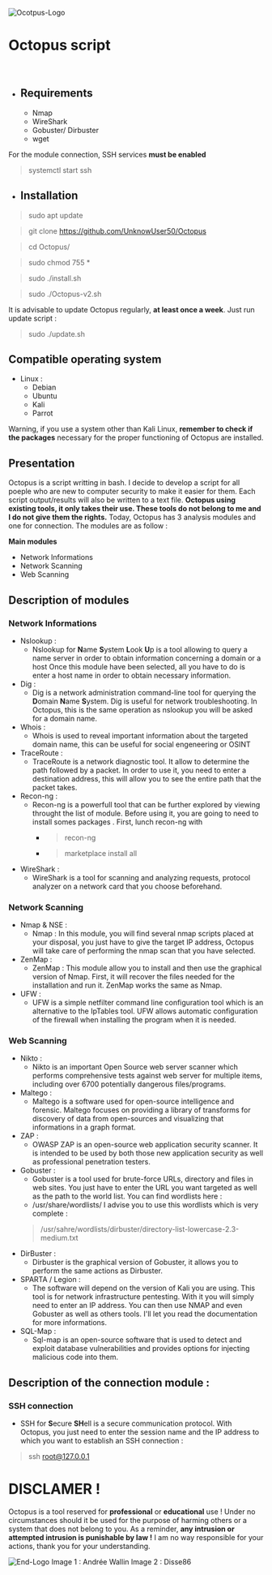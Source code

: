 ![Ocotpus-Logo](https://pbs.twimg.com/media/D3UPvfoW0AAOdCF.jpg)
# Octopus script
<br/>

* ## Requirements 

  * Nmap
  * WireShark
  * Gobuster/ Dirbuster
  * wget

For the module connection, SSH services **must be enabled**

> systemctl start ssh

* ## Installation

> sudo apt update 

> git clone https://github.com/UnknowUser50/Octopus

> cd Octopus/

> sudo chmod 755 * 

> sudo ./install.sh

> sudo ./Octopus-v2.sh

It is advisable to update Octopus regularly, **at least once a week**. Just run update script :

> sudo ./update.sh

## Compatible operating system

* Linux :
  * Debian
  * Ubuntu
  * Kali 
  * Parrot

Warning, if you use a system other than Kali Linux, **remember to check if the packages** necessary for the proper functioning of Octopus are installed.  

## Presentation
  Octopus is a script writting in bash. I decide to develop a script for all poeple who are new to computer security 
  to make it easier for them. Each script output/results will also be written to a text file.
  **Octopus using existing tools, it only takes their use. These tools do not belong to me and I do not give them the rights.** 
  Today, Octopus has 3 analysis modules and one for connection. The modules are as follow :

**Main modules**
* Network Informations 
* Network Scanning
* Web Scanning

## Description of modules


### Network Informations
* Nslookup :
  * Nslookup for **N**ame **S**ystem **L**ook **U**p is a tool allowing to query a name server in order to obtain information concerning a domain or a host Once
  this module have been selected, all you have to do is enter a host name in order to obtain necessary information.
* Dig : 
  * Dig is a network administration command-line tool for querying the **D**omain **N**ame **S**ystem. Dig is useful for network troubleshooting. In Octopus, this is 
  the same operation as nslookup you will be asked for a domain name.
* Whois :
  * Whois is used to reveal important information about the targeted domain name, this can be useful for social engeneering or OSINT
* TraceRoute :
  * TraceRoute is a network diagnostic tool. It allow to determine the path followed by a packet. In order to use it, you need to enter a destination address, this will 
  allow you to see the entire path that the packet takes.
* Recon-ng :
  * Recon-ng is a powerfull tool that can be further explored by viewing throught the list of module. Before using it, you are going to need to install somes packages
  . First, lunch recon-ng with 
    * > recon-ng
    * > marketplace install all 
* WireShark : 
  * WireShark is a tool for scanning and analyzing requests, protocol analyzer on a network card that you choose beforehand.

### Network Scanning
* Nmap & NSE : 
  * Nmap : In this module, you will find several nmap scripts placed at your disposal, you just have to give the target IP address, Octopus will take care of performing
  the nmap scan that you have selected.
* ZenMap :
  * ZenMap : This module allow you to install and then use the graphical version of Nmap. First, it will recover the files needed for the installation and run it.
  ZenMap works the same as Nmap.
* UFW :
  * UFW is a simple netfilter command line configuration tool which is an alternative to the IpTables tool. UFW allows automatic configuration of the firewall when
  installing the program when it is needed.
  
### Web Scanning
* Nikto :
    * Nikto is an important Open Source web server scanner which performs comprehensive tests against web server for multiple items, including over 6700 potentially 
    dangerous files/programs.
* Maltego :
  * Maltego is a software used for open-source intelligence and forensic. Maltego focuses on providing a library of transforms for discovery of data from
  open-sources and visualizing that informations in a graph format.
* ZAP : 
  * OWASP ZAP is an open-source web application security scanner. It is intended to be used by both those new application security as well as professional penetration
  testers.
* Gobuster : 
  * Gobuster is a tool used for brute-force URLs, directory and files in web sites. You just have to enter the URL you want targeted as well as the path to the world list. 
   You can find wordlists here :
   * /usr/share/wordlists/
   I advise you to use this wordlists which is very complete :
    > /usr/sahre/wordlists/dirbuster/directory-list-lowercase-2.3-medium.txt
* DirBuster : 
  * Dirbuster is the graphical version of Gobuster, it allows you to perform the same actions as Dirbuster.
* SPARTA / Legion : 
  * The software will depend on the version of Kali you are using. This tool is for network infrastructure pentesting. With it you will simply need to enter an IP address. 
  You can then use NMAP and even Gobuster as well as others tools. I'll let you read the documentation for more informations.
* SQL-Map :
  * Sql-map is an open-source software that is used to detect and exploit database vulnerabilities and provides options for injecting malicious code into them.
  
## Description of the connection module :

### SSH connection
* SSH for **S**ecure **SH**ell is a secure communication protocol. With Octopus, you just need to enter the session name and the IP address to which you want to establish
an SSH connection :
> ssh root@127.0.0.1 

# DISCLAMER ! 
Octopus is a tool reserved for **professional** or **educational** use ! Under no circumstances should it be used for the purpose of harming others or a system that does
not belong to you. As a reminder, **any intrusion or attempted intrusion is punishable by law !**
I am no way responsible for your actions, thank you for your understanding.

![End-Logo](https://i.kym-cdn.com/entries/icons/original/000/001/567/Cthulhu_by_disse86-d9tq84i.jpg)
Image 1 : Andrée Wallin
Image 2 : Disse86
